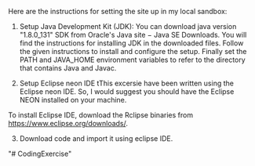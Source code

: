 Here are the instructions for setting the site up in my local sandbox:

1. Setup Java Development Kit (JDK):
You can download java version "1.8.0_131" SDK from Oracle's Java site − Java SE Downloads. You will find the instructions for installing JDK in the downloaded files. Follow the given instructions to install and configure the setup. Finally set the PATH and JAVA_HOME environment variables to refer to the directory that contains Java and Javac.

2. Setup Eclipse neon IDE
tThis excersie have been written using the Eclipse neon IDE. So, I would suggest you should have the Eclipse NEON installed on your machine.

To install Eclipse IDE, download the Rclipse binaries from https://www.eclipse.org/downloads/.

3. Download code and import it using eclipse IDE.

"# CodingExercise" 
